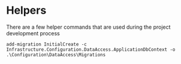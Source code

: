 # Helpers

There are a few helper commands that are used during the project development process

`add-migration InitialCreate -c Infrastructure.Configuration.DataAccess.ApplicationDbContext -o .\Configuration\DataAccess\Migrations`